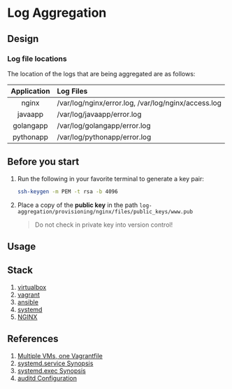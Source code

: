 # Log Aggregation

## Design

### Log file locations

The location of the logs that are being aggregated are as follows:

|Application|Log Files|
| :----: | :---- |
|nginx|/var/log/nginx/error.log, /var/log/nginx/access.log|
|javaapp|/var/log/javaapp/error.log|
|golangapp|/var/log/golangapp/error.log|
|pythonapp|/var/log/pythonapp/error.log|

## Before you start

1. Run the following in your favorite terminal to generate a key pair:
   ```sh
   ssh-keygen -m PEM -t rsa -b 4096
   ```
1. Place a copy of the **public key** in the path `log-aggregation/provisioning/nginx/files/public_keys/www.pub`

   > Do not check in private key into version control!

## Usage

## Stack

1. [virtualbox](https://www.virtualbox.org/)
1. [vagrant](https://learn.hashicorp.com/collections/vagrant/getting-started)
1. [ansible](https://www.tutorialspoint.com/ansible/ansible_introduction.htm)
1. [systemd](https://www.linux.com/training-tutorials/understanding-and-using-systemd/)
1. [NGINX](https://www.netguru.com/codestories/nginx-tutorial-basics-concepts)

## References

1. [Multiple VMs, one Vagrantfile](https://www.thisprogrammingthing.com/2015/multiple-vagrant-vms-in-one-vagrantfile/)
1. [systemd.service Synopsis](https://www.freedesktop.org/software/systemd/man/systemd.service.html#)
1. [systemd.exec Synopsis](https://www.freedesktop.org/software/systemd/man/systemd.exec.html)
1. [auditd Configuration](https://linux.die.net/man/5/auditd.conf)
